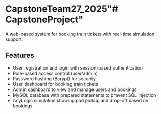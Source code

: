 # CapstoneTeam27_2025"# CapstoneProject" 


A web-based system for booking train tickets with real-time simulation support.

## Features

- User registration and login with session-based authentication
- Role-based access control (user/admin)
- Password hashing (Bcrypt) for security
- User dashboard for booking train tickets
- Admin dashboard to view and manage users and bookings
- MySQL database with prepared statements to prevent SQL injection
- AnyLogic simulation showing pod pickup and drop-off based on bookings
